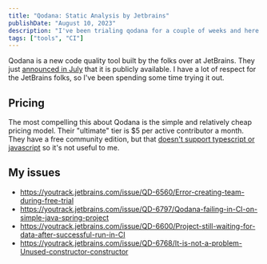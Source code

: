 ```yaml
---
title: "Qodana: Static Analysis by Jetbrains"
publishDate: "August 10, 2023"
description: "I've been trialing qodana for a couple of weeks and here are my thoughts"
tags: ["tools", "CI"]
---
```


Qodana is a new code quality tool built by the folks over at JetBrains. They just [announced in July](https://blog.jetbrains.com/qodana/2023/07/qodana-is-out-of-preview-with-first-class-jetbrains-ide-integration/) that it is publicly available. I have a lot of respect for the JetBrains folks, so I've been spending some time trying it out.

## Pricing

The most compelling this about Qodana is the simple and relatively cheap pricing model. Their "ultimate" tier is $5 per active contributor a month. They have a free community edition, but that [doesn't support typescript or javascript](https://www.jetbrains.com/help/qodana/pricing.html) so it's not useful to me.

## My issues

- https://youtrack.jetbrains.com/issue/QD-6560/Error-creating-team-during-free-trial
- https://youtrack.jetbrains.com/issue/QD-6797/Qodana-failing-in-CI-on-simple-java-spring-project
- https://youtrack.jetbrains.com/issue/QD-6600/Project-still-waiting-for-data-after-successful-run-in-CI
- https://youtrack.jetbrains.com/issue/QD-6768/It-is-not-a-problem-Unused-constructor-constructor
